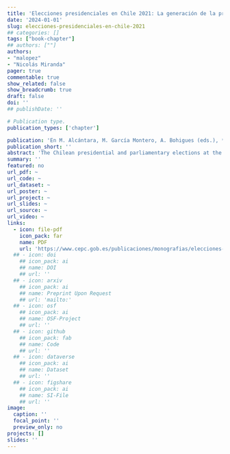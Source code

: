 ```yaml
---
title: 'Elecciones presidenciales en Chile 2021: La generación de la protesta estudiantil llega al gobierno'
date: '2024-01-01'
slug: elecciones-presidenciales-en-chile-2021
## categories: []
tags: ["book-chapter"]
## authors: [""]
authors:
- "malopez"
- "Nicolás Miranda"
pager: true
commentable: true
show_related: false
show_breadcrumb: true
draft: false
doi: ''
## publishDate: ''

# Publication type.
publication_types: ['chapter']

publication: 'En M. Alcántara, M. García Montero, A. Bohigues (eds.), *Elecciones en Tiempos de Pandemia (2020-2023)*. Madrid: Centro de Estudios Políticos y Constitucionales'
publication_short: ''
abstract: 'The Chilean presidential and parliamentary elections at the end of 2021 have been the most uncertain, competitive and polarised of the last three decades. These elections were marked by the massive social mobilisations of 2019, the plebiscite to reform the Constitution and the elections of representatives in charge of drafting a new Constitution. In the presidential election, for the first time since the return to democracy, the second round faced two candidates who did not represent traditional parties: Gabriel Boric and José Antonio Kast. Boric ended up winning the elections supported by an alliance of radical left parties and social organisations, joined in the run-off by the traditional Chilean left. In contrast, in the elections for the lower house, the traditional parties regained some of their strength, but with the change of the electoral system to a proportional one, which was implemented in the 2017 elections, new actors were incorporated, which increased fragmentation. This chapter analyses the 2021 Chilean presidential and legislative elections from the perspective of the polarisation of political actors and the continued indifference of citizens to traditional political participation.'
summary: ''
featured: no
url_pdf: ~
url_code: ~
url_dataset: ~
url_poster: ~
url_project: ~
url_slides: ~
url_source: ~
url_video: ~
links:
  - icon: file-pdf
    icon_pack: far
    name: PDF
    url: 'https://www.cepc.gob.es/publicaciones/monografias/elecciones-en-america-latina-de-pandemia-y-de-derrotas-2020-2023-volumen-2'
  ## - icon: doi
    ## icon_pack: ai
    ## name: DOI
    ## url: ''
  ## - icon: arxiv
    ## icon_pack: ai
    ## name: Preprint Upon Request
    ## url: 'mailto:'
  ## - icon: osf
    ## icon_pack: ai
    ## name: OSF-Project
    ## url: ''
  ## - icon: github
    ## icon_pack: fab
    ## name: Code
    ## url: ''
  ## - icon: dataverse
    ## icon_pack: ai
    ## name: Dataset
    ## url: ''
  ## - icon: figshare
    ## icon_pack: ai
    ## name: SI-File
    ## url: ''
image:
  caption: ''
  focal_point: ''
  preview_only: no
projects: []
slides: ''
---
```

